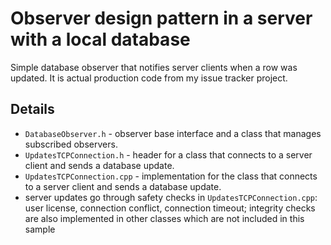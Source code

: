 # Observer design pattern in a server with a local database
Simple database observer that notifies server clients when a row was updated. It is actual production code from my issue tracker project.

## Details
- `DatabaseObserver.h` - observer base interface and a class that manages subscribed observers.
- `UpdatesTCPConnection.h` - header for a class that connects to a server client and sends a database update.
- `UpdatesTCPConnection.cpp` - implementation for the class that connects to a server client and sends a database update.
- server updates go through safety checks in `UpdatesTCPConnection.cpp`: user license, connection conflict, connection timeout; integrity checks are also implemented in other classes which are not included in this sample
